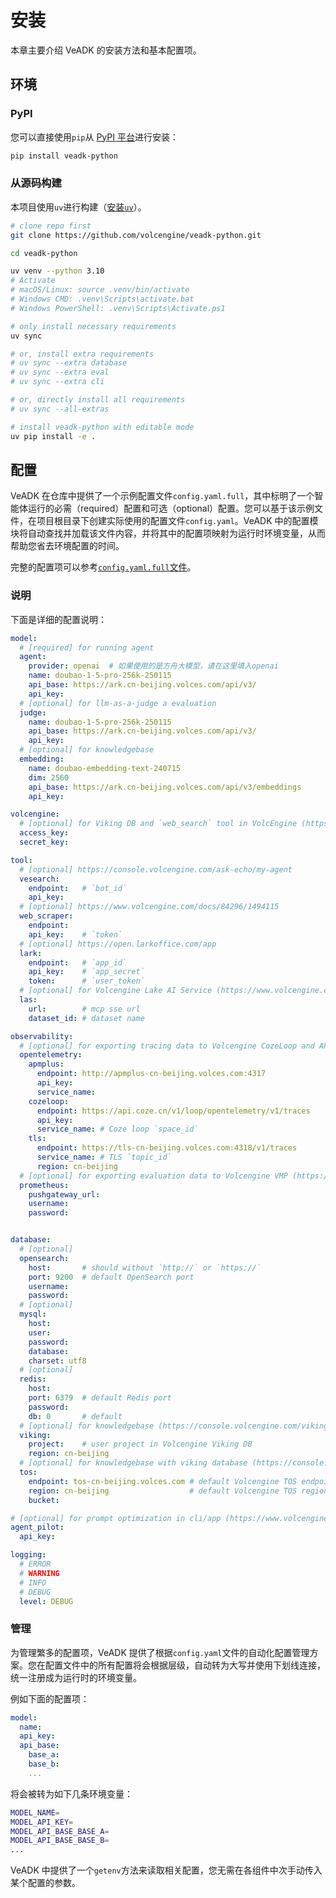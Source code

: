 # 安装

本章主要介绍 VeADK 的安装方法和基本配置项。

## 环境

### PyPI

您可以直接使用`pip`从 [PyPI 平台](https://pypi.org/project/veadk-python/)进行安装：

```bash
pip install veadk-python
```

### 从源码构建

本项目使用`uv`进行构建（[安装`uv`](https://docs.astral.sh/uv/getting-started/installation/)）。

```bash
# clone repo first
git clone https://github.com/volcengine/veadk-python.git

cd veadk-python

uv venv --python 3.10
# Activate
# macOS/Linux: source .venv/bin/activate
# Windows CMD: .venv\Scripts\activate.bat
# Windows PowerShell: .venv\Scripts\Activate.ps1

# only install necessary requirements
uv sync

# or, install extra requirements
# uv sync --extra database
# uv sync --extra eval
# uv sync --extra cli

# or, directly install all requirements
# uv sync --all-extras

# install veadk-python with editable mode
uv pip install -e .
```

## 配置

VeADK 在仓库中提供了一个示例配置文件`config.yaml.full`，其中标明了一个智能体运行的必需（required）配置和可选（optional）配置。您可以基于该示例文件，在项目根目录下创建实际使用的配置文件`config.yaml`。VeADK 中的配置模块将自动查找并加载该文件内容，并将其中的配置项映射为运行时环境变量，从而帮助您省去环境配置的时间。

完整的配置项可以参考[`config.yaml.full`文件](https://github.com/volcengine/veadk-python/blob/main/config.yaml.full)。

### 说明

下面是详细的配置说明：

```yaml
model:
  # [required] for running agent
  agent:
    provider: openai  # 如果使用的是方舟大模型，请在这里填入openai
    name: doubao-1-5-pro-256k-250115
    api_base: https://ark.cn-beijing.volces.com/api/v3/
    api_key:
  # [optional] for llm-as-a-judge a evaluation
  judge:  
    name: doubao-1-5-pro-256k-250115
    api_base: https://ark.cn-beijing.volces.com/api/v3/
    api_key: 
  # [optional] for knowledgebase
  embedding:
    name: doubao-embedding-text-240715
    dim: 2560
    api_base: https://ark.cn-beijing.volces.com/api/v3/embeddings
    api_key:

volcengine:
  # [optional] for Viking DB and `web_search` tool in VolcEngine (https://console.volcengine.com/iam/keymanage/)
  access_key:
  secret_key:

tool:
  # [optional] https://console.volcengine.com/ask-echo/my-agent
  vesearch: 
    endpoint:   # `bot_id`
    api_key: 
  # [optional] https://www.volcengine.com/docs/84296/1494115
  web_scraper: 
    endpoint: 
    api_key:    # `token`
  # [optional] https://open.larkoffice.com/app
  lark: 
    endpoint:   # `app_id`
    api_key:    # `app_secret`
    token:      # `user_token`
  # [optional] for Volcengine Lake AI Service (https://www.volcengine.com/product/las)
  las:
    url:        # mcp sse url
    dataset_id: # dataset name

observability:
  # [optional] for exporting tracing data to Volcengine CozeLoop and APMPlus platform
  opentelemetry:
    apmplus:
      endpoint: http://apmplus-cn-beijing.volces.com:4317
      api_key: 
      service_name: 
    cozeloop:
      endpoint: https://api.coze.cn/v1/loop/opentelemetry/v1/traces
      api_key: 
      service_name: # Coze loop `space_id`
    tls:
      endpoint: https://tls-cn-beijing.volces.com:4318/v1/traces
      service_name: # TLS `topic_id`
      region: cn-beijing
  # [optional] for exporting evaluation data to Volcengine VMP (https://console.volcengine.com/prometheus)
  prometheus:
    pushgateway_url: 
    username: 
    password: 


database:
  # [optional]
  opensearch:
    host:       # should without `http://` or `https://` 
    port: 9200  # default OpenSearch port
    username: 
    password: 
  # [optional]
  mysql:
    host: 
    user: 
    password: 
    database: 
    charset: utf8
  # [optional]
  redis:
    host: 
    port: 6379  # default Redis port
    password: 
    db: 0       # default 
  # [optional] for knowledgebase (https://console.volcengine.com/vikingdb)
  viking:
    project:    # user project in Volcengine Viking DB
    region: cn-beijing
  # [optional] for knowledgebase with viking database (https://console.volcengine.com/tos)
  tos:
    endpoint: tos-cn-beijing.volces.com # default Volcengine TOS endpoint
    region: cn-beijing                  # default Volcengine TOS region
    bucket:

# [optional] for prompt optimization in cli/app (https://www.volcengine.com/docs/82379/1587837)
agent_pilot:
  api_key:

logging:
  # ERROR
  # WARNING
  # INFO
  # DEBUG
  level: DEBUG
```

### 管理

为管理繁多的配置项，VeADK 提供了根据`config.yaml`文件的自动化配置管理方案。您在配置文件中的所有配置将会根据层级，自动转为大写并使用下划线连接，统一注册成为运行时的环境变量。

例如下面的配置项：

```yaml
model:
  name:
  api_key:
  api_base:
    base_a:
    base_b:
    ...
```

将会被转为如下几条环境变量：

```bash
MODEL_NAME=
MODEL_API_KEY=
MODEL_API_BASE_BASE_A=
MODEL_API_BASE_BASE_B=
...
```

VeADK 中提供了一个`getenv`方法来读取相关配置，您无需在各组件中次手动传入某个配置的参数。
